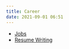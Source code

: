 ```yaml
---
title: Career
date: 2021-09-01 06:51
---
```


* [Jobs](2021-08-14--07-57-46Z--jobs.md)
* [Resume Writing](20220104135452-resume-writing.md)

